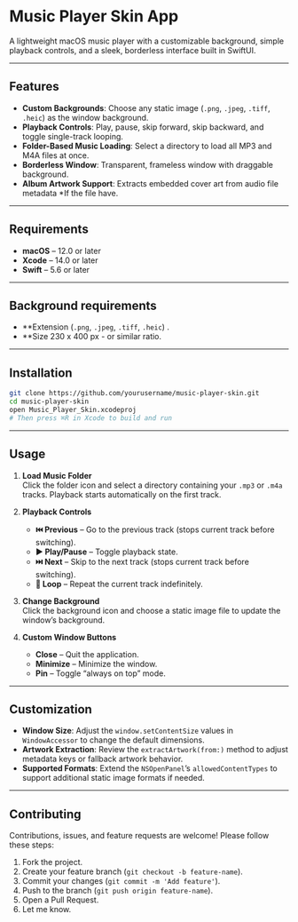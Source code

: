 # Music Player Skin App

A lightweight macOS music player with a customizable background, simple playback controls, and a sleek, borderless interface built in SwiftUI.

---

## Features

- **Custom Backgrounds**: Choose any static image (`.png`, `.jpeg`, `.tiff`, `.heic`) as the window background.
- **Playback Controls**: Play, pause, skip forward, skip backward, and toggle single-track looping.
- **Folder-Based Music Loading**: Select a directory to load all MP3 and M4A files at once.
- **Borderless Window**: Transparent, frameless window with draggable background.
- **Album Artwork Support**: Extracts embedded cover art from audio file metadata *If the file have.

---

## Requirements

- **macOS** – 12.0 or later  
- **Xcode** – 14.0 or later  
- **Swift** – 5.6 or later  




---

## Background requirements
- **Extension (`.png`, `.jpeg`, `.tiff`, `.heic`) .
- **Size 230 x 400 px - or similar ratio.
---



## Installation

```bash
git clone https://github.com/yourusername/music-player-skin.git
cd music-player-skin
open Music_Player_Skin.xcodeproj
# Then press ⌘R in Xcode to build and run
```

---

## Usage

1. **Load Music Folder**  
   Click the folder icon and select a directory containing your `.mp3` or `.m4a` tracks. Playback starts automatically on the first track.

2. **Playback Controls**  
   - **⏮️ Previous** – Go to the previous track (stops current track before switching).  
   - **▶️ Play/Pause** – Toggle playback state.  
   - **⏭️ Next** – Skip to the next track (stops current track before switching).  
   - **🔁 Loop** – Repeat the current track indefinitely.

3. **Change Background**  
   Click the background icon and choose a static image file to update the window’s background.

4. **Custom Window Buttons**  
   - **Close** – Quit the application.  
   - **Minimize** – Minimize the window.  
   - **Pin** – Toggle “always on top” mode.

---

## Customization

- **Window Size**: Adjust the `window.setContentSize` values in `WindowAccessor` to change the default dimensions.  
- **Artwork Extraction**: Review the `extractArtwork(from:)` method to adjust metadata keys or fallback artwork behavior.  
- **Supported Formats**: Extend the `NSOpenPanel`’s `allowedContentTypes` to support additional static image formats if needed.

---

## Contributing

Contributions, issues, and feature requests are welcome! Please follow these steps:

1. Fork the project.  
2. Create your feature branch (`git checkout -b feature-name`).  
3. Commit your changes (`git commit -m 'Add feature'`).  
4. Push to the branch (`git push origin feature-name`).  
5. Open a Pull Request.
6. Let me know.

